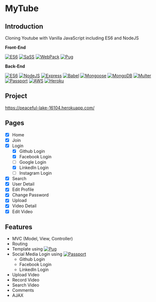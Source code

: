 # MyTube

## Introduction

Cloning Youtube with Vanilla JavaScript including ES6 and NodeJS

<b>Front-End</b>

<p>

[![ES6](https://img.shields.io/badge/Javascript-ES6-green.svg)](https://shields.io/) [![SaSS](https://img.shields.io/badge/SaSS-7.1.0-green.svg)](https://shields.io/) [![WebPack](https://img.shields.io/badge/WebPack-4.35.0-green.svg)](https://shields.io/) [![Pug](https://img.shields.io/badge/Pug-2.0.3-green.svg)](https://shields.io/)

</p>

<b>Back-End</b>

<p>

[![ES6](https://img.shields.io/badge/Javascript-ES6-blue.svg)](https://shields.io/) [![NodeJS](https://img.shields.io/badge/NodeJS-10.15.3-blue.svg)](https://shields.io/) [![Express](https://img.shields.io/badge/Express-4.17.1-blue.svg)](https://shields.io/) [![Babel](https://img.shields.io/badge/Babel-7.4.5-blue.svg)](https://shields.io/) [![Mongoose](https://img.shields.io/badge/Mongoose-5.5.14-blue.svg)](https://shields.io/) [![MongoDB](https://img.shields.io/badge/MongoDB-Atlas-blue.svg)](https://shields.io/) [![Multer](https://img.shields.io/badge/Multer-1.4.1-blue.svg)](https://shields.io/) [![Passport](https://img.shields.io/badge/Passport-0.4.0-blue.svg)](https://shields.io/) [![AWS](https://img.shields.io/badge/AWS-S3-blue.svg)](https://shields.io/) [![Heroku](https://img.shields.io/badge/Server-Heroku-blue.svg)](https://shields.io/)

</p>

## Project

https://peaceful-lake-16104.herokuapp.com/

## Pages

- [x] Home
- [x] Join
- [x] Login
  - [x] Github Login
  - [x] Facebook Login
  - [ ] Google Login
  - [x] LinkedIn Login
  - [ ] Instagram Login
- [x] Search
- [x] User Detail
- [x] Edit Profile
- [x] Change Password
- [x] Upload
- [x] Video Detail
- [x] Edit Video

## Features

- MVC (Model, View, Controller)
- Routing
- Template using [![Pug](https://img.shields.io/badge/Pug-2.0.3-green.svg)](https://shields.io/)
- Social Media Login using [![Passport](https://img.shields.io/badge/Passport-0.4.0-blue.svg)](https://shields.io/)
  - Github Login
  - Facebook Login
  - LinkedIn Login
- Upload Video
- Record Video
- Search Video
- Comments
- AJAX
